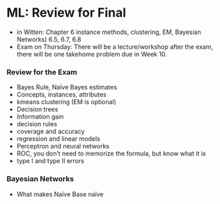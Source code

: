 ML: Review for Final
====================

* in Witten: Chapter 6 instance methods, clustering, EM, Bayesian Networks) 6.5, 6.7, 6.8
* Exam on Thursday: There will be a lecture/workshop after the exam, there will be one takehome problem due in Week 10.

### Review for the Exam

* Bayes Rule, Naïve Bayes estimates
* Concepts, instances, attributes
* kmeans clustering (EM is optional)
* Decision trees
* Information gain
* decision rules
* coverage and accuracy
* regression and linear models
* Perceptron and neural networks
* ROC, you don’t need to memorize the formula, but know what it is
* type I and type II errors

### Bayesian Networks

* What makes Naïve Base naïve
